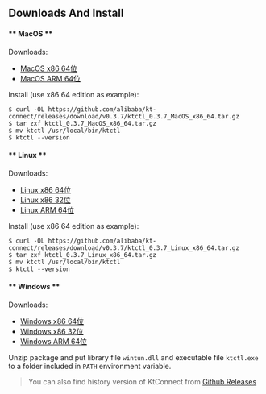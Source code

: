 Downloads And Install
---

<!-- tabs:start -->

#### ** MacOS **

Downloads:

* [MacOS x86 64位](https://github.com/alibaba/kt-connect/releases/download/v0.3.7/ktctl_0.3.7_MacOS_x86_64.tar.gz)
* [MacOS ARM 64位](https://github.com/alibaba/kt-connect/releases/download/v0.3.7/ktctl_0.3.7_MacOS_arm_64.tar.gz)

Install (use x86 64 edition as example):

```
$ curl -OL https://github.com/alibaba/kt-connect/releases/download/v0.3.7/ktctl_0.3.7_MacOS_x86_64.tar.gz
$ tar zxf ktctl_0.3.7_MacOS_x86_64.tar.gz
$ mv ktctl /usr/local/bin/ktctl
$ ktctl --version
```

#### ** Linux **

Downloads:

* [Linux x86 64位](https://github.com/alibaba/kt-connect/releases/download/v0.3.7/ktctl_0.3.7_Linux_x86_64.tar.gz)
* [Linux x86 32位](https://github.com/alibaba/kt-connect/releases/download/v0.3.7/ktctl_0.3.7_linux_i386.tar.gz)
* [Linux ARM 64位](https://github.com/alibaba/kt-connect/releases/download/v0.3.7/ktctl_0.3.7_Linux_arm_64.tar.gz)

Install (use x86 64 edition as example):

```
$ curl -OL https://github.com/alibaba/kt-connect/releases/download/v0.3.7/ktctl_0.3.7_Linux_x86_64.tar.gz
$ tar zxf ktctl_0.3.7_Linux_x86_64.tar.gz
$ mv ktctl /usr/local/bin/ktctl
$ ktctl --version
```

#### ** Windows **

Downloads:

* [Windows x86 64位](https://github.com/alibaba/kt-connect/releases/download/v0.3.7/ktctl_0.3.7_Windows_x86_64.zip)
* [Windows x86 32位](https://github.com/alibaba/kt-connect/releases/download/v0.3.7/ktctl_0.3.7_Windows_i386.zip)
* [Windows ARM 64位](https://github.com/alibaba/kt-connect/releases/download/v0.3.7/ktctl_0.3.7_Windows_arm_64.zip)

Unzip package and put library file `wintun.dll` and executable file `ktctl.exe` to a folder included in `PATH` environment variable.

<!-- tabs:end -->

> You can also find history version of KtConnect from [Github Releases](https://github.com/alibaba/kt-connect/releases)

